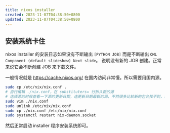 ```yaml
---
title: nixos installer
created: 2023-11-07T04:38:50+0800
updated: 2023-11-07T04:38:50+0800
---
```



## 安装系统卡住

nixos installer 的安装日志如果没有不断输出 `[PYTHON JOB]` 而是不断输出 `QML Component (default slideshow) Next slide`。
说明没有新的 JOB 创建。正常来说它会不断创建 JOB 来下载文件。

一般情况就是 https://cache.nixos.org/ 在国内访问非常慢。所以需要用国内源。

```bash
sudo cp /etc/nix/nix.conf .
# 自行编辑 ./nix.conf，在 substituters= 行拆入新的源
# 选择源的时候查看一下源的更新日期，选更新日期最新的源，不然很多比较新的包会找不到，还是会回源。
sudo vim ./nix.conf
sudo unlink /etc/nix/nix.conf
sudo cp ./nix.conf /etc/nix/nix.conf
sudo systemctl restart nix-daemon.socket
```

然后正常启动 installer 程序安装系统即可。
